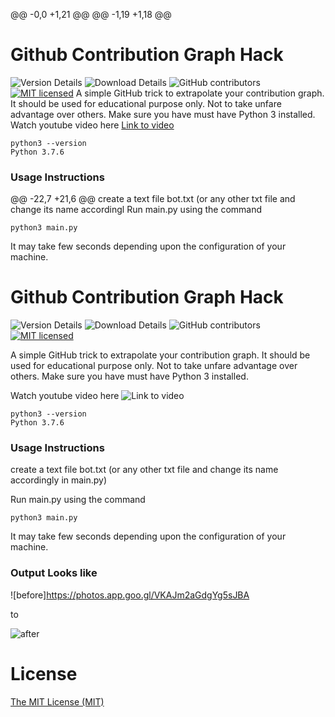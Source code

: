 @@ -0,0 +1,21 @@
@@ -1,19 +1,18 @@
# Github Contribution Graph Hack
![Version Details](https://img.shields.io/badge/version-1.0-brightgreen.svg)
![Download Details](https://img.shields.io/github/downloads/mohitesh07/github-hack/total.svg)
![GitHub contributors](https://img.shields.io/github/contributors/mohitesh07/github-hack.svg)
[![MIT licensed](https://img.shields.io/badge/license-MIT-blue.svg)](./LICENSE)
A simple GitHub trick to extrapolate your contribution graph. It should be used for educational purpose only. Not to take unfare advantage over others.
Make sure you have must have Python 3 installed.
Watch youtube video here [Link to video](https://youtu.be/gGHLcr3CQos)
```
python3 --version
Python 3.7.6
```

### Usage Instructions
@@ -22,7 +21,6 @@ create a text file bot.txt (or any other txt file and change its name accordingl
Run main.py using the command 
```
python3 main.py
```
It may take few seconds depending upon the configuration of your machine.

# Github Contribution Graph Hack

![Version Details](https://img.shields.io/badge/version-1.0-brightgreen.svg)
![Download Details](https://img.shields.io/github/downloads/mohitesh07/github-hack/total.svg)
![GitHub contributors](https://img.shields.io/github/contributors/mohitesh07/github-hack.svg)
[![MIT licensed](https://img.shields.io/badge/license-MIT-blue.svg)](./LICENSE)

A simple GitHub trick to extrapolate your contribution graph. It should be used for educational purpose only. Not to take unfare advantage over others.
Make sure you have must have Python 3 installed.

Watch youtube video here ![Link to video](https://youtu.be/gGHLcr3CQos)

```
python3 --version
Python 3.7.6
```

### Usage Instructions
create a text file bot.txt (or any other txt file and change its name accordingly in main.py)

Run main.py using the command 
```
python3 main.py
```
It may take few seconds depending upon the configuration of your machine.

### Output Looks like
![before]https://photos.app.goo.gl/VKAJm2aGdgYg5sJBA

to

![after](images/after.png)

# License

[The MIT License (MIT)](LICENSE)
